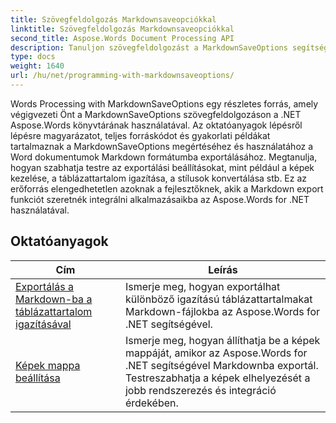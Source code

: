 ```yaml
---
title: Szövegfeldolgozás Markdownsaveopciókkal
linktitle: Szövegfeldolgozás Markdownsaveopciókkal
second_title: Aspose.Words Document Processing API
description: Tanuljon szövegfeldolgozást a MarkdownSaveOptions segítségével az Aspose.Words for .NET-ben. Részletes oktatóanyagok mintakóddal Word dokumentumok Markdown formátumban történő mentéséhez.
type: docs
weight: 1640
url: /hu/net/programming-with-markdownsaveoptions/
---
```


Words Processing with MarkdownSaveOptions egy részletes forrás, amely végigvezeti Önt a MarkdownSaveOptions szövegfeldolgozáson a .NET Aspose.Words könyvtárának használatával. Az oktatóanyagok lépésről lépésre magyarázatot, teljes forráskódot és gyakorlati példákat tartalmaznak a MarkdownSaveOptions megértéséhez és használatához a Word dokumentumok Markdown formátumba exportálásához. Megtanulja, hogyan szabhatja testre az exportálási beállításokat, mint például a képek kezelése, a táblázattartalom igazítása, a stílusok konvertálása stb. Ez az erőforrás elengedhetetlen azoknak a fejlesztőknek, akik a Markdown export funkciót szeretnék integrálni alkalmazásaikba az Aspose.Words for .NET használatával.

 ## Oktatóanyagok
| Cím | Leírás |
| --- | --- |
| [Exportálás a Markdown-ba a táblázattartalom igazításával](./export-into-markdown-with-table-content-alignment/) | Ismerje meg, hogyan exportálhat különböző igazítású táblázattartalmakat Markdown-fájlokba az Aspose.Words for .NET segítségével. |
| [Képek mappa beállítása](./set-images-folder/) | Ismerje meg, hogyan állíthatja be a képek mappáját, amikor az Aspose.Words for .NET segítségével Markdownba exportál. Testreszabhatja a képek elhelyezését a jobb rendszerezés és integráció érdekében.|